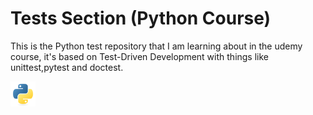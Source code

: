 # Tests Section (Python Course)

This is the Python test repository that I am learning about in the udemy course, it's based on Test-Driven Development
with things like unittest,pytest and doctest.

<p align="left"> <a href="https://www.python.org" target="_blank" rel="noreferrer"> <img src="https://raw.githubusercontent.com/devicons/devicon/master/icons/python/python-original.svg" alt="python" width="40" height="40"/> </a> </p>
